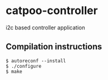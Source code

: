 # catpoo-controller

i2c based controller application

## Compilation instructions

```
$ autoreconf --install
$ ./configure
$ make
```
